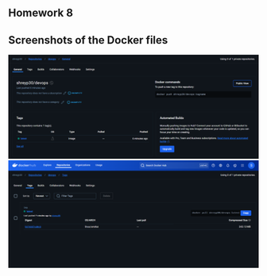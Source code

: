 ## Homework 8
## Screenshots of the Docker files
![Screenshot](./docker_img_1.png)
![Screenshot](./docker_img_2.png)
